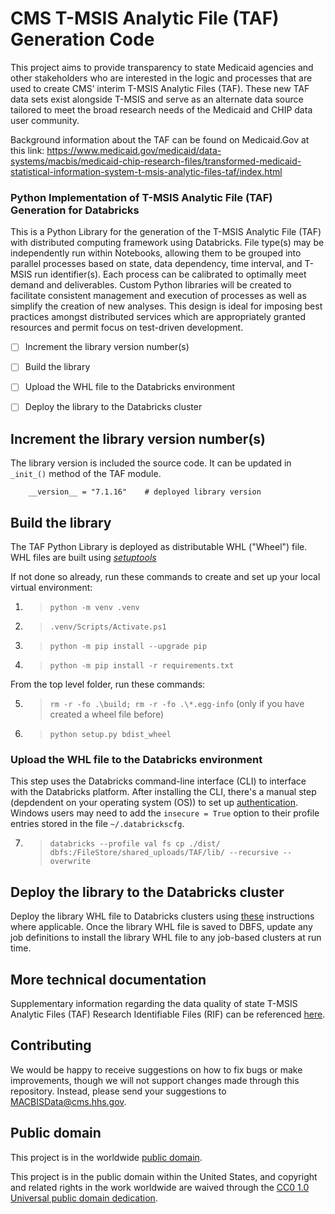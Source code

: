 # CMS T-MSIS Analytic File (TAF) Generation Code

This project aims to provide transparency to state Medicaid agencies and other stakeholders who are interested in the logic and processes that are used to create CMS’ interim T-MSIS Analytic Files (TAF). These new TAF data sets exist alongside T-MSIS and serve as an alternate data source tailored to meet the broad research needs of the Medicaid and CHIP data user community.

Background information about the TAF can be found on Medicaid.Gov at this link:
https://www.medicaid.gov/medicaid/data-systems/macbis/medicaid-chip-research-files/transformed-medicaid-statistical-information-system-t-msis-analytic-files-taf/index.html


### Python Implementation of T-MSIS Analytic File (TAF) Generation for Databricks

This is a Python Library for the generation of the T-MSIS Analytic File (TAF) with distributed computing framework using Databricks.  File type(s) may be independently run within Notebooks, allowing them to be grouped into parallel processes based on state, data dependency, time interval, and T-MSIS run identifier(s).  Each process can be calibrated to optimally meet demand and deliverables. Custom Python libraries will be created to facilitate consistent management and execution of processes as well as simplify the creation of new analyses. This design is ideal for imposing best practices amongst distributed services which are appropriately granted resources and permit focus on test-driven development.

- [ ] Increment the library version number(s)
- [ ] Build the library
- [ ] Upload the WHL file to the Databricks environment
- [ ] Deploy the library to the Databricks cluster


## Increment the library version number(s)

The library version is included the source code. It can be updated in ```_init_()``` method of the TAF module.
```pytion
    __version__ = "7.1.16"    # deployed library version
```


## Build the library

The TAF Python Library is deployed as distributable WHL ("Wheel") file. WHL files are built using [_setuptools_](https://pypi.org/project/setuptools/)

If not done so already, run these commands to create and set up your local virtual environment:

1. > ```python -m venv .venv```
2. > ```.venv/Scripts/Activate.ps1```
3. > ```python -m pip install --upgrade pip```
4. > ```python -m pip install -r requirements.txt```

From the top level folder, run these commands:

5. > ```rm -r -fo .\build; rm -r -fo .\*.egg-info``` (only if you have created a wheel file before)
6. > ```python setup.py bdist_wheel```


### Upload the WHL file to the Databricks environment

This step uses the Databricks command-line interface (CLI) to interface with the Databricks platform. After installing the CLI, there's a manual step (depdendent on your operating system (OS)) to set up [authentication](https://docs.databricks.com/dev-tools/cli/index.html). Windows users may need to add the ```insecure = True``` option to their profile entries stored in the file ```~/.databrickscfg```.

7. > ```databricks --profile val fs cp ./dist/ dbfs:/FileStore/shared_uploads/TAF/lib/ --recursive --overwrite```


## Deploy the library to the Databricks cluster

Deploy the library WHL file to Databricks clusters using [these](https://docs.databricks.com/libraries/cluster-libraries.html) instructions where applicable. Once the library WHL file is saved to DBFS, update any job definitions to install the library WHL file to any job-based clusters at run time.


## More technical documentation

Supplementary information regarding the data quality of state T-MSIS Analytic Files (TAF) Research Identifiable Files (RIF) can be referenced [here](https://www.medicaid.gov/dq-atlas/welcome).

## Contributing

We would be happy to receive suggestions on how to fix bugs or make improvements, though we will not support changes made through this repository. Instead, please send your suggestions to [MACBISData@cms.hhs.gov](mailto:MACBISData@cms.hhs.gov).

## Public domain

This project is in the worldwide [public domain](https://github.com/Enterprise-CMCS/T-MSIS-Analytic-File-Generation-Python/blob/develop/LICENSE).

This project is in the public domain within the United States, and copyright and related rights in the work worldwide are waived through the [CC0 1.0 Universal public domain dedication](https://creativecommons.org/publicdomain/zero/1.0/).
